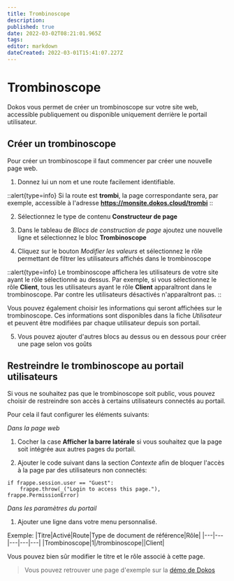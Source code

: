 ```yaml
---
title: Trombinoscope
description: 
published: true
date: 2022-03-02T08:21:01.965Z
tags: 
editor: markdown
dateCreated: 2022-03-01T15:41:07.227Z
---
```


# Trombinoscope

Dokos vous permet de créer un trombinoscope sur votre site web, accessible publiquement ou disponible uniquement derrière le portail utilisateur.

## Créer un trombinoscope

Pour créer un trombinoscope il faut commencer par créer une nouvelle page web.

1. Donnez lui un nom et une route facilement identifiable.

::alert{type=info}
Si la route est __trombi__, la page correspondante sera, par exemple, accessible à l'adresse __https://monsite.dokos.cloud/trombi__
::

2. Sélectionnez le type de contenu __Constructeur de page__

3. Dans le tableau de _Blocs de construction de page_ ajoutez une nouvelle ligne et sélectionnez le bloc __Trombinoscope__

4. Cliquez sur le bouton _Modifier les valeurs_ et sélectionnez le rôle permettant de filtrer les utilisateurs affichés dans le trombinoscope

::alert{type=info}
Le trombinoscope affichera les utilisateurs de votre site ayant le rôle sélectionné au dessus.
Par exemple, si vous sélectionnez le rôle __Client__, tous les utilisateurs ayant le rôle __Client__ apparaîtront dans le trombinoscope.
Par contre les utilisateurs désactivés n'apparaîtront pas.
::


Vous pouvez également choisir les informations qui seront affichées sur le trombinoscope.
Ces informations sont disponibles dans la fiche _Utilisateur_ et peuvent être modifiées par chaque utilisateur depuis son portail.

5. Vous pouvez ajouter d'autres blocs au dessus ou en dessous pour créer une page selon vos goûts

## Restreindre le trombinoscope au portail utilisateurs

Si vous ne souhaitez pas que le trombinoscope soit public, vous pouvez choisir de restreindre son accès à certains utilisateurs connectés au portail.

Pour cela il faut configurer les éléments suivants:

_Dans la page web_

1. Cocher la case __Afficher la barre latérale__ si vous souhaitez que la page soit intégrée aux autres pages du portail.

2. Ajouter le code suivant dans la section _Contexte_ afin de bloquer l'accès à la page par des utilisateurs non connectés:
```
if frappe.session.user == "Guest":
	frappe.throw(_("Login to access this page."), frappe.PermissionError)
```

_Dans les paramètres du portail_

1. Ajouter une ligne dans votre menu personnalisé.

Exemple:
|Titre|Activé|Route|Type de document de référence|Rôle|
|---|---|---|---|---|
|Trombinoscope|1|/trombinoscope||Client|

Vous pouvez bien sûr modifier le titre et le rôle associé à cette page.


> Vous pouvez retrouver une page d'exemple sur la [démo de Dokos](https://tierslieux.dokos.io)